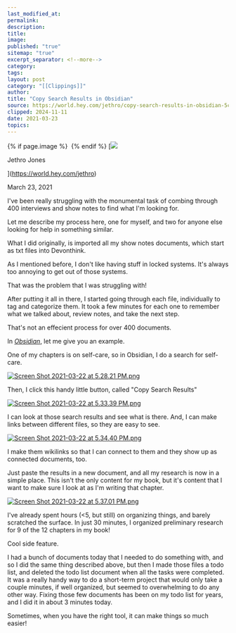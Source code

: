 ```yaml
---
last_modified_at: 
permalink: 
description: 
title: 
image: 
published: "true"
sitemap: "true"
excerpt_separator: <!--more-->
category: 
tags: 
layout: post
category: "[[Clippings]]"
author: 
title: "Copy Search Results in Obsidian"
source: https://world.hey.com/jethro/copy-search-results-in-obsidian-5c1121f5
clipped: 2024-11-11
date: 2021-03-23
topics: 
---
```



{% if page.image %} <img src="{{ page.image }}" alt=""> {% endif %}
[![](https://world.hey.com/jethro/avatar-40bd048fb7cc6850d42ef0957b5f0c498bfea84d)

Jethro Jones

](https://world.hey.com/jethro)

March 23, 2021

I've been really struggling with the monumental task of combing through 400 interviews and show notes to find what I'm looking for.

Let me describe my process here, one for myself, and two for anyone else looking for help in something similar.

What I did originally, is imported all my show notes documents, which start as txt files into Devonthink.

As I mentioned before, I don't like having stuff in locked systems. It's always too annoying to get out of those systems.

That was the problem that I was struggling with!

After putting it all in there, I started going through each file, individually to tag and categorize them. It took a few minutes for each one to remember what we talked about, review notes, and take the next step.

That's not an effecient process for over 400 documents.

In [*Obsidian*](https://obsidian.md/), let me give you an example.

One of my chapters is on self-care, so in Obsidian, I do a search for self-care.

 [![Screen Shot 2021-03-22 at 5.28.21 PM.png](https://world.hey.com/jethro/5c1121f5/representations/eyJfcmFpbHMiOnsibWVzc2FnZSI6IkJBaHBCSTNIbGhNPSIsImV4cCI6bnVsbCwicHVyIjoiYmxvYl9pZCJ9fQ==--c6005526eb9300358f8dd69770a594e355dbbcee/eyJfcmFpbHMiOnsibWVzc2FnZSI6IkJBaDdDam9MWm05eWJXRjBTU0lJY0c1bkJqb0dSVlE2RkhKbGMybDZaVjkwYjE5c2FXMXBkRnNIYVFLQUIya0NBQVU2REhGMVlXeHBkSGxwU3pvTGJHOWhaR1Z5ZXdZNkNYQmhaMlV3T2cxamIyRnNaWE5qWlZRPSIsImV4cCI6bnVsbCwicHVyIjoidmFyaWF0aW9uIn19--946116ea0c454412635aa7309bd9472bf633014c/Screen%20Shot%202021-03-22%20at%205.28.21%20PM.png)](https://world.hey.com/jethro/5c1121f5/blobs/eyJfcmFpbHMiOnsibWVzc2FnZSI6IkJBaHBCSTNIbGhNPSIsImV4cCI6bnVsbCwicHVyIjoiYmxvYl9pZCJ9fQ==--c6005526eb9300358f8dd69770a594e355dbbcee/Screen%20Shot%202021-03-22%20at%205.28.21%20PM.png?disposition=attachment "Download Screen Shot 2021-03-22 at 5.28.21 PM.png") 

Then, I click this handy little button, called "Copy Search Results"

 [![Screen Shot 2021-03-22 at 5.33.39 PM.png](https://world.hey.com/jethro/5c1121f5/representations/eyJfcmFpbHMiOnsibWVzc2FnZSI6IkJBaHBCSHJJbGhNPSIsImV4cCI6bnVsbCwicHVyIjoiYmxvYl9pZCJ9fQ==--823b5237ba23be7ef51411517149c61205507b93/eyJfcmFpbHMiOnsibWVzc2FnZSI6IkJBaDdDam9MWm05eWJXRjBTU0lJY0c1bkJqb0dSVlE2RkhKbGMybDZaVjkwYjE5c2FXMXBkRnNIYVFLQUIya0NBQVU2REhGMVlXeHBkSGxwU3pvTGJHOWhaR1Z5ZXdZNkNYQmhaMlV3T2cxamIyRnNaWE5qWlZRPSIsImV4cCI6bnVsbCwicHVyIjoidmFyaWF0aW9uIn19--946116ea0c454412635aa7309bd9472bf633014c/Screen%20Shot%202021-03-22%20at%205.33.39%20PM.png)](https://world.hey.com/jethro/5c1121f5/blobs/eyJfcmFpbHMiOnsibWVzc2FnZSI6IkJBaHBCSHJJbGhNPSIsImV4cCI6bnVsbCwicHVyIjoiYmxvYl9pZCJ9fQ==--823b5237ba23be7ef51411517149c61205507b93/Screen%20Shot%202021-03-22%20at%205.33.39%20PM.png?disposition=attachment "Download Screen Shot 2021-03-22 at 5.33.39 PM.png") 

I can look at those search results and see what is there. And, I can make links between different files, so they are easy to see.

 [![Screen Shot 2021-03-22 at 5.34.40 PM.png](https://world.hey.com/jethro/5c1121f5/representations/eyJfcmFpbHMiOnsibWVzc2FnZSI6IkJBaHBCTjdJbGhNPSIsImV4cCI6bnVsbCwicHVyIjoiYmxvYl9pZCJ9fQ==--45e33a15285af80771ab8abc21e8678b96100066/eyJfcmFpbHMiOnsibWVzc2FnZSI6IkJBaDdDam9MWm05eWJXRjBTU0lJY0c1bkJqb0dSVlE2RkhKbGMybDZaVjkwYjE5c2FXMXBkRnNIYVFLQUIya0NBQVU2REhGMVlXeHBkSGxwU3pvTGJHOWhaR1Z5ZXdZNkNYQmhaMlV3T2cxamIyRnNaWE5qWlZRPSIsImV4cCI6bnVsbCwicHVyIjoidmFyaWF0aW9uIn19--946116ea0c454412635aa7309bd9472bf633014c/Screen%20Shot%202021-03-22%20at%205.34.40%20PM.png)](https://world.hey.com/jethro/5c1121f5/blobs/eyJfcmFpbHMiOnsibWVzc2FnZSI6IkJBaHBCTjdJbGhNPSIsImV4cCI6bnVsbCwicHVyIjoiYmxvYl9pZCJ9fQ==--45e33a15285af80771ab8abc21e8678b96100066/Screen%20Shot%202021-03-22%20at%205.34.40%20PM.png?disposition=attachment "Download Screen Shot 2021-03-22 at 5.34.40 PM.png") 

I make them wikilinks so that I can connect to them and they show up as connected documents, too.

Just paste the results in a new document, and all my research is now in a simple place. This isn't the only content for my book, but it's content that I want to make sure I look at as I'm writing that chapter.

 [![Screen Shot 2021-03-22 at 5.37.01 PM.png](https://world.hey.com/jethro/5c1121f5/representations/eyJfcmFpbHMiOnsibWVzc2FnZSI6IkJBaHBCT2JKbGhNPSIsImV4cCI6bnVsbCwicHVyIjoiYmxvYl9pZCJ9fQ==--54c8a288fd243ebf839476a0cf368e5c8147901f/eyJfcmFpbHMiOnsibWVzc2FnZSI6IkJBaDdDam9MWm05eWJXRjBTU0lJY0c1bkJqb0dSVlE2RkhKbGMybDZaVjkwYjE5c2FXMXBkRnNIYVFLQUIya0NBQVU2REhGMVlXeHBkSGxwU3pvTGJHOWhaR1Z5ZXdZNkNYQmhaMlV3T2cxamIyRnNaWE5qWlZRPSIsImV4cCI6bnVsbCwicHVyIjoidmFyaWF0aW9uIn19--946116ea0c454412635aa7309bd9472bf633014c/Screen%20Shot%202021-03-22%20at%205.37.01%20PM.png)](https://world.hey.com/jethro/5c1121f5/blobs/eyJfcmFpbHMiOnsibWVzc2FnZSI6IkJBaHBCT2JKbGhNPSIsImV4cCI6bnVsbCwicHVyIjoiYmxvYl9pZCJ9fQ==--54c8a288fd243ebf839476a0cf368e5c8147901f/Screen%20Shot%202021-03-22%20at%205.37.01%20PM.png?disposition=attachment "Download Screen Shot 2021-03-22 at 5.37.01 PM.png") 

I've already spent hours (<5, but still) on organizing things, and barely scratched the surface. In just 30 minutes, I organized preliminary research for 9 of the 12 chapters in my book! 

Cool side feature. 

I had a bunch of documents today that I needed to do something with, and so I did the same thing described above, but then I made those files a todo list, and deleted the todo list document when all the tasks were completed. It was a really handy way to do a short-term project that would only take a couple minutes, if well organized, but seemed to overwhelming to do any other way. Fixing those few documents has been on my todo list for years, and I did it in about 3 minutes today. 

Sometimes, when you have the right tool, it can make things so much easier!